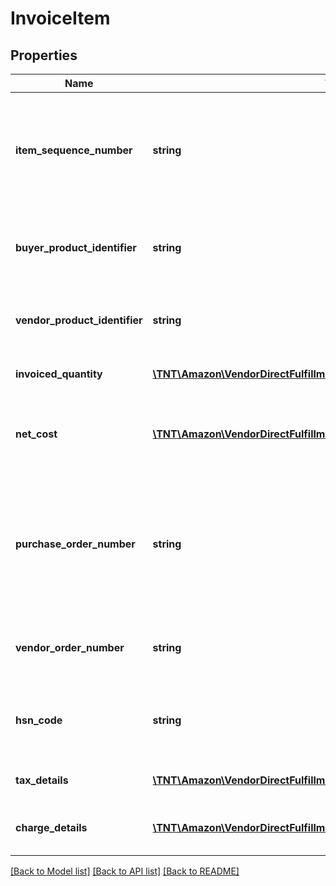 # InvoiceItem

## Properties
Name | Type | Description | Notes
------------ | ------------- | ------------- | -------------
**item_sequence_number** | **string** | Numbering of the item on the purchase order. The first item will be 1, the second 2, and so on. | 
**buyer_product_identifier** | **string** | Buyer&#39;s standard identification number (ASIN) of an item. | [optional] 
**vendor_product_identifier** | **string** | The vendor selected product identification of the item. | [optional] 
**invoiced_quantity** | [**\TNT\Amazon\VendorDirectFulfillmentPayments\V1\Model\ItemQuantity**](ItemQuantity.md) | Item quantity invoiced. | 
**net_cost** | [**\TNT\Amazon\VendorDirectFulfillmentPayments\V1\Model\Money**](Money.md) | Net price (before tax) to vendor with currency details. | 
**purchase_order_number** | **string** | The purchase order number for this order. Formatting Notes: 8-character alpha-numeric code. | 
**vendor_order_number** | **string** | The vendor&#39;s order number for this order. | [optional] 
**hsn_code** | **string** | HSN tax code. The HSN number cannot contain alphabets. | [optional] 
**tax_details** | [**\TNT\Amazon\VendorDirectFulfillmentPayments\V1\Model\TaxDetail[]**](TaxDetail.md) | Individual tax details per line item. | [optional] 
**charge_details** | [**\TNT\Amazon\VendorDirectFulfillmentPayments\V1\Model\ChargeDetails[]**](ChargeDetails.md) | Individual charge details per line item. | [optional] 

[[Back to Model list]](../README.md#documentation-for-models) [[Back to API list]](../README.md#documentation-for-api-endpoints) [[Back to README]](../README.md)


